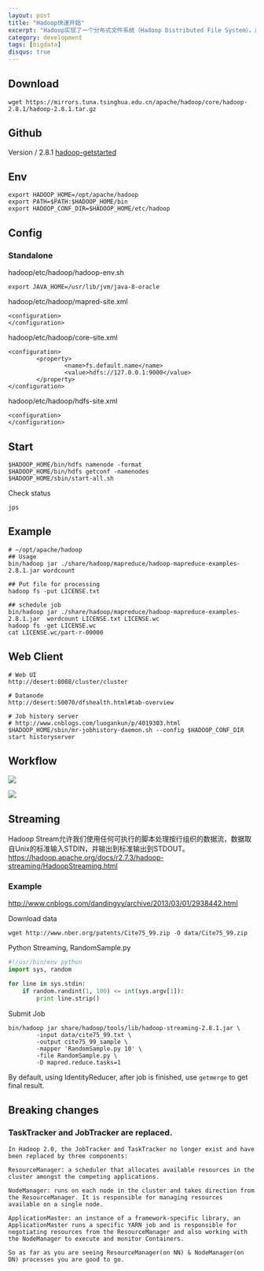```yaml
---
layout: post
title: "Hadoop快速开始"
excerpt: "Hadoop实现了一个分布式文件系统（Hadoop Distributed File System），简称HDFS。Hadoop的框架最核心的设计就是：HDFS和MapReduce。HDFS为海量的数据提供了存储，则MapReduce为海量的数据提供了计算。"
category: development
tags: [bigdata]
disqus: true
---
```


## Download

```
wget https://mirrors.tuna.tsinghua.edu.cn/apache/hadoop/core/hadoop-2.8.1/hadoop-2.8.1.tar.gz
```

## Github
Version / 2.8.1
[hadoop-getstarted](https://github.com/Samurais/hadoop-getstarted)

## Env

```
export HADOOP_HOME=/opt/apache/hadoop
export PATH=$PATH:$HADOOP_HOME/bin
export HADOOP_CONF_DIR=$HADOOP_HOME/etc/hadoop
```


## Config

### Standalone
hadoop/etc/hadoop/hadoop-env.sh
```
export JAVA_HOME=/usr/lib/jvm/java-8-oracle
```

hadoop/etc/hadoop/mapred-site.xml
```
<configuration>
</configuration>
```

hadoop/etc/hadoop/core-site.xml
```
<configuration>
        <property>
                <name>fs.default.name</name>
                <value>hdfs://127.0.0.1:9000</value>
        </property>
</configuration>

```

hadoop/etc/hadoop/hdfs-site.xml
```
<configuration>
</configuration>
```

## Start

```
$HADOOP_HOME/bin/hdfs namenode -format
$HADOOP_HOME/bin/hdfs getconf -namenodes
$HADOOP_HOME/sbin/start-all.sh
```

Check status
```
jps
```

## Example

```
# ~/opt/apache/hadoop
## Usage
bin/hadoop jar ./share/hadoop/mapreduce/hadoop-mapreduce-examples-2.8.1.jar wordcount

## Put file for processing
hadoop fs -put LICENSE.txt

## schedule job
bin/hadoop jar ./share/hadoop/mapreduce/hadoop-mapreduce-examples-2.8.1.jar  wordcount LICENSE.txt LICENSE.wc
hadoop fs -get LICENSE.wc
cat LICENSE.wc/part-r-00000
```

## Web Client
```
# Web UI
http://desert:8088/cluster/cluster

# Datanode
http://desert:50070/dfshealth.html#tab-overview

# Job history server
# http://www.cnblogs.com/luogankun/p/4019303.html
$HADOOP_HOME/sbin/mr-jobhistory-daemon.sh --config $HADOOP_CONF_DIR start historyserver
```

## Workflow

![](http://7xkeqi.com1.z0.glb.clouddn.com/chatbot/images/2017/07/hadoop2.png)

![](http://7xkeqi.com1.z0.glb.clouddn.com/chatbot/images/2017/07/hadoop3.png)

## Streaming 

Hadoop Stream允许我们使用任何可执行的脚本处理按行组织的数据流，数据取自Unix的标准输入STDIN，并输出到标准输出到STDOUT。
https://hadoop.apache.org/docs/r2.7.3/hadoop-streaming/HadoopStreaming.html

### Example
http://www.cnblogs.com/dandingyy/archive/2013/03/01/2938442.html

Download data
```
wget http://www.nber.org/patents/Cite75_99.zip -O data/Cite75_99.zip
```

Python Streaming, RandomSample.py

```python
#!/usr/bin/env python
import sys, random

for line in sys.stdin:
    if random.randint(1, 100) <= int(sys.argv[1]):
        print line.strip()
```

Submit Job

```
bin/hadoop jar share/hadoop/tools/lib/hadoop-streaming-2.8.1.jar \
        -input data/cite75_99.txt \
        -output cite75_99_sample \
        -mapper 'RandomSample.py 10' \
        -file RandomSample.py \
        -D mapred.reduce.tasks=1
```

By default, using IdentityReducer, after job is finished, use ```getmerge``` to get final result.

## Breaking changes

### TaskTracker and JobTracker are replaced.

```
In Hadoop 2.0, the JobTracker and TaskTracker no longer exist and have been replaced by three components:

ResourceManager: a scheduler that allocates available resources in the cluster amongst the competing applications.

NodeManager: runs on each node in the cluster and takes direction from the ResourceManager. It is responsible for managing resources available on a single node.

ApplicationMaster: an instance of a framework-specific library, an ApplicationMaster runs a specific YARN job and is responsible for negotiating resources from the ResourceManager and also working with the NodeManager to execute and monitor Containers.

So as far as you are seeing ResourceManager(on NN) & NodeManager(on DN) processes you are good to go.
```